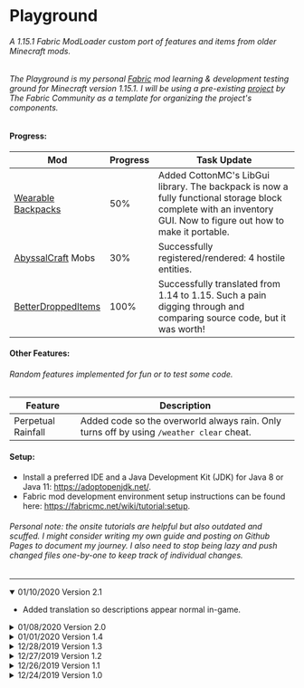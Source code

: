 # Playground

###### A 1.15.1 Fabric ModLoader custom port of features and items from older Minecraft mods.
###### The Playground is my personal [Fabric](https://fabricmc.net/) mod learning & development testing ground for Minecraft version 1.15.1. I will be using a pre-existing [project](https://github.com/fabric-community/the-hallow) by The Fabric Community as a template for organizing the project's components.

#### Progress:

|Mod|Progress|Task Update|
|---|--------|------|
|[Wearable Backpacks](https://www.curseforge.com/minecraft/mc-mods/wearable-backpacks)|50%|Added CottonMC's LibGui library. The backpack is now a fully functional storage block complete with an inventory GUI. Now to figure out how to make it portable.|
|[AbyssalCraft](https://www.curseforge.com/minecraft/mc-mods/abyssalcraft) Mobs|30%|Successfully registered/rendered: 4 hostile entities.|
|[BetterDroppedItems](https://www.curseforge.com/minecraft/mc-mods/better-dropped-items)|100%|Successfully translated from 1.14 to 1.15. Such a pain digging through and comparing source code, but it was worth!|

#### Other Features:

###### Random features implemented for fun or to test some code.

|Feature|Description|
|-------|-----------|
|Perpetual Rainfall|Added code so the overworld always rain. Only turns off by using `/weather clear` cheat.|

#### Setup:
* Install a preferred IDE and a Java Development Kit (JDK) for Java 8 or Java 11: https://adoptopenjdk.net/.
* Fabric mod development environment setup instructions can be found here: https://fabricmc.net/wiki/tutorial:setup.
###### Personal note: the onsite tutorials are helpful but also outdated and scuffed. I might consider writing my own guide and posting on Github Pages to document my journey. I also need to stop being lazy and push changed files one-by-one to keep track of individual changes.

---

<details open>
  <summary>01/10/2020 Version 2.1</summary>
  
  + Added translation so descriptions appear normal in-game.

</details>

<details close>
  <summary>01/08/2020 Version 2.0</summary>
  
  + Fully translated Draylar's BetterDroppedItems from mc1.14 to mc1.15. Whew!
  + Added a feature that makes the Overworld constantly rain.
  
</details>

<details close>
  <summary>01/01/2020 Version 1.4</summary>
  
  + Renamed util folder to api.
  + Fully registered 3 Shadow mobs - hostile AbyssalCraft entities - with custom models, sounds, drops, egg and AI.
  + The Shadows give chase when you look at their face.

</details>

<details close>
  <summary>12/28/2019 Version 1.3</summary>
  
  + The Shadows give chase when you look at their face.
  + Included Mixin's library to inject entity spawn conditions.
  + Fully registered an Abyssal Zombie - a hostile entity from AbyssalCraft - with custom sounds, drops, and spawn egg.

</details>

<details close>
  <summary>12/27/2019 Version 1.2</summary>
  
  + Included CottonMC's LibGui library for GUI handling.
  + Backpack inventory now has a GUI!!!

</details>

<details close>
  <summary>12/26/2019 Version 1.1</summary>

  + Fully registered an Abyssal Zombie - a hostile entity from AbyssalCraft - with custom sounds, drops, and spawn egg.
  + Included CottonMC's LibGui library for GUI handling.
  + Backpack inventory now has a GUI!!!
  + Refactored code for server and client-side mod intializations.
  + Backpack is now multi-directional; the block faces in different directions. Backpack is also brown.
  + Added backpack inventory (no GUI); blocks that interact with storage can push items to and from the backpack.

</details>

<details close>
  <summary>12/24/2019 Version 1.0</summary>

  + Added backpack inventory (no GUI); blocks that interact with storage can push items to and from the backpack.
  + Refactored code into separate responsible packages to be initialized by main.
  + Registered/rendered the backpack as a non-functional, but craftable block. It's a blue backpack!
  + Initial Fabric mod environment setup.

</details>
